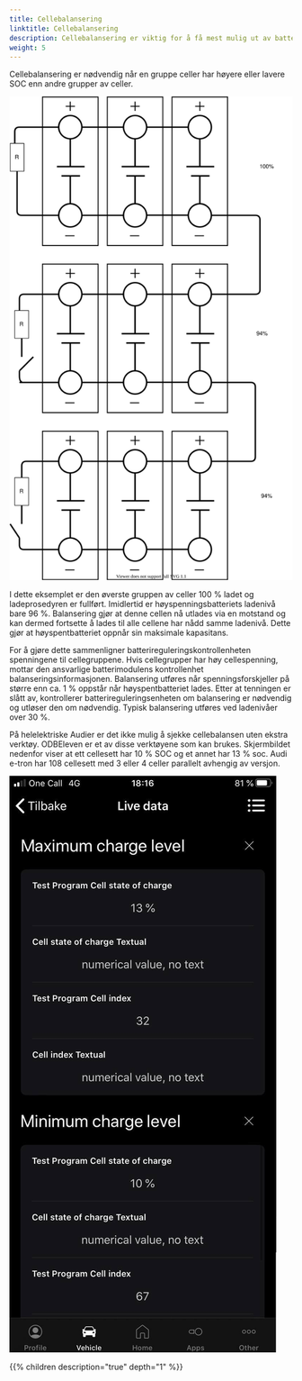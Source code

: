 ```yaml
---
title: Cellebalansering 
linktitle: Cellebalansering 
description: Cellebalansering er viktig for å få mest mulig ut av batteriet.
weight: 5
---
```


Cellebalansering er nødvendig når en gruppe celler har høyere eller lavere SOC enn andre grupper av celler.

![Cellebalansering](cellbalancing.drawio.svg "Cellebalansering")

I dette eksemplet er den øverste gruppen av celler 100 % ladet og ladeprosedyren er fullført.
Imidlertid er høyspenningsbatteriets ladenivå bare 96 %. Balansering gjør at denne cellen nå utlades via en motstand og kan dermed fortsette å lades til alle cellene har nådd samme ladenivå. Dette gjør at høyspentbatteriet oppnår sin maksimale kapasitans.

For å gjøre dette sammenligner batterireguleringskontrollenheten spenningene til cellegruppene. Hvis cellegrupper har høy cellespenning, mottar den ansvarlige batterimodulens kontrollenhet balanseringsinformasjonen. Balansering utføres når spenningsforskjeller på større enn ca. 1 % oppstår når høyspentbatteriet lades. Etter at tenningen er slått av, kontrollerer batterireguleringsenheten om balansering er nødvendig og utløser den om nødvendig. Typisk balansering utføres ved ladenivåer over 30 %.

På helelektriske Audier er det ikke mulig å sjekke cellebalansen uten ekstra verktøy. ODBEleven er et av disse verktøyene som kan brukes. Skjermbildet nedenfor viser at ett cellesett har 10 % SOC og et annet har 13 % soc. Audi e-tron har 108 cellesett med 3 eller 4 celler parallelt avhengig av versjon.

![OBDEleven](obdeleven.png "Celleinfo fra OBDEleven")


{{% children description="true" depth="1" %}}

